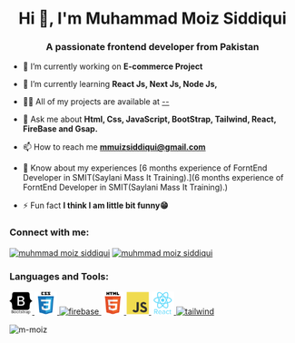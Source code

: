 <h1 align="center">Hi 👋, I'm Muhammad Moiz Siddiqui</h1>
<h3 align="center">A passionate frontend developer from Pakistan</h3>

- 🔭 I’m currently working on **E-commerce Project**

- 🌱 I’m currently learning **React Js, Next Js, Node Js,**

- 👨‍💻 All of my projects are available at [--](--)

- 💬 Ask me about **Html, Css, JavaScript, BootStrap, Tailwind, React, FireBase and Gsap.**

- 📫 How to reach me **mmuizsiddiqui@gmail.com**

- 📄 Know about my experiences [6 months experience of ForntEnd Developer in SMIT(Saylani Mass It Training).](6 months experience of ForntEnd Developer in SMIT(Saylani Mass It Training).)

- ⚡ Fun fact **I think I am little bit funny😁**

<h3 align="left">Connect with me:</h3>
<p align="left">
<a href="https://linkedin.com/in/muhmmad moiz siddiqui" target="blank"><img align="center" src="https://raw.githubusercontent.com/rahuldkjain/github-profile-readme-generator/master/src/images/icons/Social/linked-in-alt.svg" alt="muhmmad moiz siddiqui" height="30" width="40" /></a>
<a href="https://fb.com/muhmmad moiz siddiqui" target="blank"><img align="center" src="https://raw.githubusercontent.com/rahuldkjain/github-profile-readme-generator/master/src/images/icons/Social/facebook.svg" alt="muhmmad moiz siddiqui" height="30" width="40" /></a>
</p>

<h3 align="left">Languages and Tools:</h3>
<p align="left"> <a href="https://getbootstrap.com" target="_blank" rel="noreferrer"> <img src="https://raw.githubusercontent.com/devicons/devicon/master/icons/bootstrap/bootstrap-plain-wordmark.svg" alt="bootstrap" width="40" height="40"/> </a> <a href="https://www.w3schools.com/css/" target="_blank" rel="noreferrer"> <img src="https://raw.githubusercontent.com/devicons/devicon/master/icons/css3/css3-original-wordmark.svg" alt="css3" width="40" height="40"/> </a> <a href="https://firebase.google.com/" target="_blank" rel="noreferrer"> <img src="https://www.vectorlogo.zone/logos/firebase/firebase-icon.svg" alt="firebase" width="40" height="40"/> </a> <a href="https://www.w3.org/html/" target="_blank" rel="noreferrer"> <img src="https://raw.githubusercontent.com/devicons/devicon/master/icons/html5/html5-original-wordmark.svg" alt="html5" width="40" height="40"/> </a> <a href="https://developer.mozilla.org/en-US/docs/Web/JavaScript" target="_blank" rel="noreferrer"> <img src="https://raw.githubusercontent.com/devicons/devicon/master/icons/javascript/javascript-original.svg" alt="javascript" width="40" height="40"/> </a> <a href="https://reactjs.org/" target="_blank" rel="noreferrer"> <img src="https://raw.githubusercontent.com/devicons/devicon/master/icons/react/react-original-wordmark.svg" alt="react" width="40" height="40"/> </a> <a href="https://tailwindcss.com/" target="_blank" rel="noreferrer"> <img src="https://www.vectorlogo.zone/logos/tailwindcss/tailwindcss-icon.svg" alt="tailwind" width="40" height="40"/> </a> </p>

<p><img align="center" src="https://github-readme-stats.vercel.app/api/top-langs?username=m-moiz&show_icons=true&locale=en&layout=compact" alt="m-moiz" /></p>


